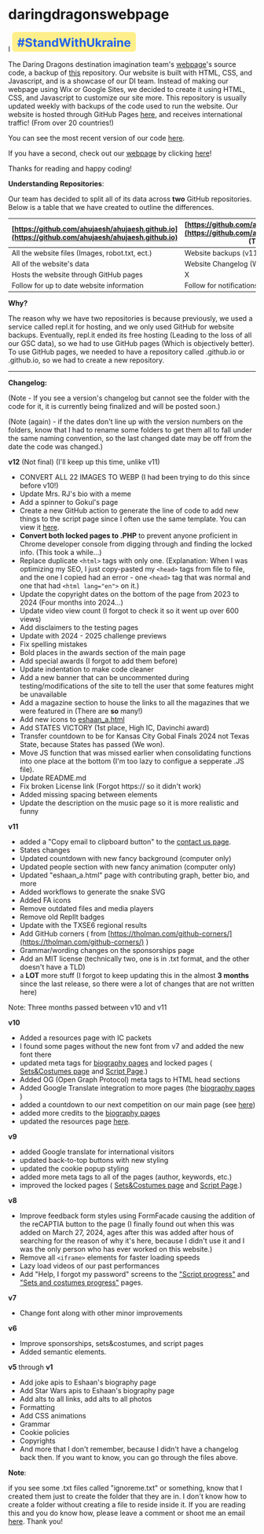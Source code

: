 # daringdragonswebpage

I [![Stand With Ukraine](https://raw.githubusercontent.com/vshymanskyy/StandWithUkraine/main/badges/StandWithUkraine.svg)](https://stand-with-ukraine.pp.ua)

The Daring Dragons destination imagination team's [webpage](https://ahujaesh.github.io)'s source code, a backup of [this](https://github.com/ahujaesh/ahujaesh.github.io) repository. Our website is built with HTML, CSS, and Javascript, and is a showcase of our DI team. Instead of making our webpage using Wix or Google Sites, we decided to create it using HTML, CSS, and Javascript to customize our site more. This repository is usually updated weekly with backups of the code used to run the website. Our website is hosted through GitHub Pages [here](https://github.com/ahujaesh/ahujaesh.github.io), and receives international traffic! (From over 20 countries!)

You can see the most recent version of our code [here](https://github.com/ahujaesh/ahujaesh.github.io).

If you have a second, check out our [webpage](https://ahujaesh.github.io) by clicking [here](https://ahujaesh.github.io)!

Thanks for reading and happy coding!

**Understanding Repositories**:


Our team has decided to split all of its data across **two** GitHub repositories. Below is a table that we have created to outline the differences.

[https://github.com/ahujaesh/ahujaesh.github.io](https://github.com/ahujaesh/ahujaesh.github.io)| [https://github.com/ahujaesh/daringdragonswebpage](https://github.com/ahujaesh/daringdragonswebpage)  (This repository)
---|---
All the website files (Images, robot.txt, ect.) | Website backups (v11 - v1)
All of the website's data | Website Changelog (What we changed in each version)
Hosts the website through GitHub pages | X
Follow for up to date website information | Follow for notifications on website releases

**Why?**

The reason why we have two repositories is because previously, we used a service called repl.it for hosting, and we only used GitHub for website backups. Eventually, repl.it ended its free hosting (Leading to the loss of all our GSC data), so we had to use GitHub pages (Which is objectively better). To use GitHub pages, we needed to have a repository called <username>.github.io or <orginisation>.github.io, so we had to create a new repository.

---
**Changelog:** 

(Note - If you see a version's changelog but cannot see the folder with the code for it, it is currently being finalized and will be posted soon.)

(Note (again) -  if the dates don't line up with the version numbers on the folders, know that I had to rename some folders to get them all to fall under the same naming convention, so the last changed date may be off from the date the code was changed.)



**v12** (Not final) (I'll keep up this time, unlike v11)
- CONVERT ALL 22 IMAGES TO WEBP (I had been trying to do this since before v10!)
- Update Mrs. RJ's bio with a meme
- Add a spinner to Gokul's page
- Create a new GitHub action to generate the line of code to add new things to the script page since I often use the same template. You can view it [here](https://github.com/ahujaesh/ahujaesh.github.io/blob/main/.github/workflows/createLine.yml).
- **Convert both locked pages to .PHP** to prevent anyone proficient in Chrome developer console from digging through and finding the locked info. (This took a while...)
- Replace duplicate ```<html>``` tags with only one. (Explanation: When I was optimizing my SEO, I just copy-pasted my ```<head>``` tags from file to file, and the one I copied had an error - one ```<head>``` tag that was normal and one that had ```<html lang="en">``` on it.)
- Update the copyright dates on the bottom of the page from 2023 to 2024 (Four months into 2024...)
- Update video view count (I forgot to check it so it went up over 600 views)
- Add disclaimers to the testing pages
- Update with 2024 - 2025 challenge previews
- Fix spelling mistakes
- Bold places in the awards section of the main page
- Add special awards (I forgot to add them before)
- Update indentation to make code cleaner
- Add a new banner that can be uncommented during testing/modifications of the site to tell the user that some features might be unavailable
- Add a magazine section to house the links to all the magazines that we were featured in (There are **so** many!)
- Add new icons to [eshaan_a.html](https://ahujaesh.github.io/eshaan_a.html)
- Add STATES VICTORY (1st place, High IC, Davinchi award)
- Transfer countdown to be for Kansas City Gobal Finals 2024 not Texas State, because States has passed (We won).
- Move JS function that was missed earlier when consolidating functions into one place at the bottom (I'm too lazy to configue a sepperate .JS file).
- Update README.md
- Fix broken License link (Forgot https:// so it didn't work)
- Added missing spacing between elements
- Update the description on the music page so it is more realistic and funny
 
**v11**
- added a "Copy email to clipboard button" to the [contact us page](https://ahujaesh.github.io/contact.html).
- States changes
- Updated countdown with new fancy background (computer only)
- Updated people section with new fancy animation (computer only)
- Updated "eshaan_a.html" page with contributing graph, better bio, and more
- Added workflows to generate the snake SVG
- Added FA icons
- Remove outdated files and media players
- Remove old ReplIt badges
- Update with the TXSE6 regional results
- Add GitHub corners ( from [https://tholman.com/github-corners/](https://tholman.com/github-corners/) )
- Grammar/wording changes on the sponsorships page
- Add an MIT license (technically two, one is in .txt format, and the other doesn't have a TLD)
- a **LOT** more stuff (I forgot to keep updating this in the almost **3 months** since the last release, so there were a lot of changes that are not written here)


Note: Three months passed between v10 and v11


**v10** 
- Added a resources page with IC packets
- I found some pages without the new font from v7 and added the new font there
- updated meta tags for [biography pages](https://ahujaesh.github.io/index.html#:~:text=solving%20and%20innovation.-,Our%20Team%20Members,-%2D%20you%20can%20read) and locked pages ( [Sets&Costumes page](https://ahujaesh.github.io/sets&costumes.html) and [Script Page](https://ahujaesh.github.io/script.html).)
- Added OG (Open Graph Protocol) meta tags to HTML head sections
- Added Google Translate integration to more pages (the [biography pages](https://ahujaesh.github.io/index.html#:~:text=solving%20and%20innovation.-,Our%20Team%20Members,-%2D%20you%20can%20read) )
- added a countdown to our next competition on our main page (see [here](https://ahujaesh.github.io/#:~:text=Countdown%20to%20Our%20Next%20Competition!))
- added more credits to the [biography pages](https://ahujaesh.github.io/index.html#:~:text=solving%20and%20innovation.-,Our%20Team%20Members,-%2D%20you%20can%20read)
- updated the resources page [here](https://ahujaesh.github.io/resources.html).


**v9** 
- added Google translate for international visitors
- updated back-to-top buttons with new styling
- updated the cookie popup styling
- added more meta tags to all of the pages (author, keywords, etc.)
- improved the locked pages ( [Sets&Costumes page](https://ahujaesh.github.io/sets&costumes.html) and [Script Page](https://ahujaesh.github.io/script.html).)


**v8**
- Improve feedback form styles using FormFacade causing the addition of the reCAPTIA button to the page (I finally found out when this was added on March 27, 2024, ages after this was added after hous of searching for the reason of why it's here, because I didn't use it and I was the only person who has ever worked on this website.)
- Remove all ```<iframe>``` elements for faster loading speeds
- Lazy load videos of our past performances
- Add "Help, I forgot my password" screens to the ["Script progress"](https://ahujaesh.github.io/script.html) and ["Sets and costumes progress"](https://ahujaesh.github.io/sets&costumes.html) pages.


 **v7**
 - Change font along with other minor improvements
 
 
 **v6**
 - Improve sponsorships, sets&costumes, and script pages
 - Added semantic elements.
 
 
**v5** through **v1**
- Add joke apis to Eshaan's biography page
- Add Star Wars apis to Eshaan's biography page
- Add alts to all links, add alts to all photos
- Formatting
- Add CSS animations
- Grammar
- Cookie policies
- Copyrights
- And more that I don't remember, because I didn't have a changelog back then. If you want to know, you can go through the files above.


 **Note**: 
 
 if you see some .txt files called "ignoreme.txt" or something, know that I created them just to create the folder that they are in. I don't know how to create a folder without creating a file to reside inside it. If you are reading this and you do know how, please leave a comment or shoot me an email [here](https://ahujaesh.github.io/contact.html). Thank you!
